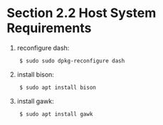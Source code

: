 # Section 2.2 Host System Requirements
1. reconfigure dash:
```bash
	$ sudo sudo dpkg-reconfigure dash
```
2. install bison:
```bash
	$ sudo apt install bison
```
3. install gawk:
```bash
	$ sudo apt install gawk
```

